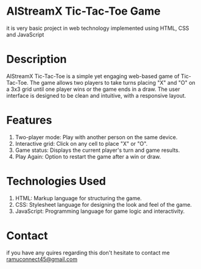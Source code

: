 # AIStreamX Tic-Tac-Toe Game
it is very basic project in web technology implemented using HTML, CSS and JavaScript 

# Description
AIStreamX Tic-Tac-Toe is a simple yet engaging web-based game of Tic-Tac-Toe. The game allows two players to take turns placing "X" and "O" on a 3x3 grid until one player wins or the game ends in a draw. The user interface is designed to be clean and intuitive, with a responsive layout.

# Features
1. Two-player mode: Play with another person on the same device.
2. Interactive grid: Click on any cell to place "X" or "O".
3. Game status: Displays the current player's turn and game results.
4. Play Again: Option to restart the game after a win or draw.

# Technologies Used
1. HTML: Markup language for structuring the game.
2. CSS: Stylesheet language for designing the look and feel of the game.
3. JavaScript: Programming language for game logic and interactivity.

# Contact
if you have any quires regarding this don't hesitate to contact me ramuconnect45@gmail.com
